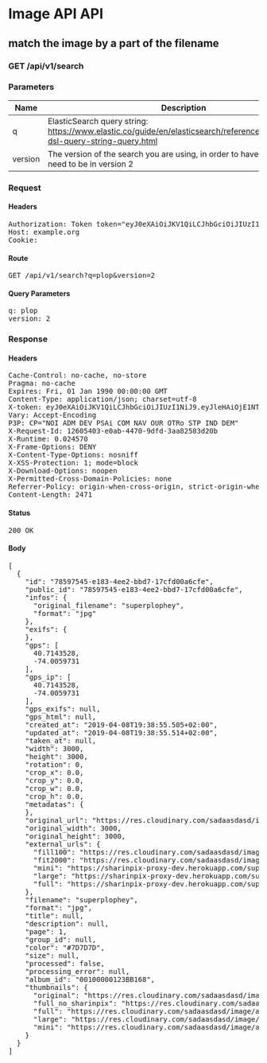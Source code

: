 # Image API API

## match the image by a part of the filename

### GET /api/v1/search

### Parameters

| Name | Description | Required | Scope |
|------|-------------|----------|-------|
| q | ElasticSearch query string: https://www.elastic.co/guide/en/elasticsearch/reference/current/query-dsl-query-string-query.html | false |  |
| version | The version of the search you are using, in order to have filename you need to be in version 2 | false |  |

### Request

#### Headers

<pre>Authorization: Token token=&quot;eyJ0eXAiOiJKV1QiLCJhbGciOiJIUzI1NiJ9.eyJleHAiOjE1NTQ3NTk1MzUsImlhdCI6MTU1NDc0NTEzNSwidXNlcl9pZCI6ImIyZmM0NDAxLTMyMWUtNGRkZi1hMjgwLWNiNzc1MzcxNDA5ZSJ9.aaLwtgsn2qgd7Ys-pXnQOx3wpWNCfjAcJwts0c_pIlY&quot;
Host: example.org
Cookie: </pre>

#### Route

<pre>GET /api/v1/search?q=plop&amp;version=2</pre>

#### Query Parameters

<pre>q: plop
version: 2</pre>

### Response

#### Headers

<pre>Cache-Control: no-cache, no-store
Pragma: no-cache
Expires: Fri, 01 Jan 1990 00:00:00 GMT
Content-Type: application/json; charset=utf-8
X-token: eyJ0eXAiOiJKV1QiLCJhbGciOiJIUzI1NiJ9.eyJleHAiOjE1NTQ3NTk1MzUsImlhdCI6MTU1NDc0NTEzNSwidXNlcl9pZCI6ImIyZmM0NDAxLTMyMWUtNGRkZi1hMjgwLWNiNzc1MzcxNDA5ZSJ9.aaLwtgsn2qgd7Ys-pXnQOx3wpWNCfjAcJwts0c_pIlY
Vary: Accept-Encoding
P3P: CP=&quot;NOI ADM DEV PSAi COM NAV OUR OTRo STP IND DEM&quot;
X-Request-Id: 12605403-e0ab-4470-9dfd-3aa82583d20b
X-Runtime: 0.024570
X-Frame-Options: DENY
X-Content-Type-Options: nosniff
X-XSS-Protection: 1; mode=block
X-Download-Options: noopen
X-Permitted-Cross-Domain-Policies: none
Referrer-Policy: origin-when-cross-origin, strict-origin-when-cross-origin
Content-Length: 2471</pre>

#### Status

<pre>200 OK</pre>

#### Body

<pre>[
  {
    "id": "78597545-e183-4ee2-bbd7-17cfd00a6cfe",
    "public_id": "78597545-e183-4ee2-bbd7-17cfd00a6cfe",
    "infos": {
      "original_filename": "superplophey",
      "format": "jpg"
    },
    "exifs": {
    },
    "gps": [
      40.7143528,
      -74.0059731
    ],
    "gps_ip": [
      40.7143528,
      -74.0059731
    ],
    "gps_exifs": null,
    "gps_html": null,
    "created_at": "2019-04-08T19:38:55.505+02:00",
    "updated_at": "2019-04-08T19:38:55.514+02:00",
    "taken_at": null,
    "width": 3000,
    "height": 3000,
    "rotation": 0,
    "crop_x": 0.0,
    "crop_y": 0.0,
    "crop_w": 0.0,
    "crop_h": 0.0,
    "metadatas": {
    },
    "original_url": "https://res.cloudinary.com/sadaasdasd/image/private/s--P5P3VViA--/fl_attachment/v123123/c59db5e8fee2.jpg",
    "original_width": 3000,
    "original_height": 3000,
    "external_urls": {
      "fill100": "https://res.cloudinary.com/sadaasdasd/image/authenticated/s--yHjaSjf0--/c_fit,w_300/raw_placeholder.jpg",
      "fit2000": "https://res.cloudinary.com/sadaasdasd/image/authenticated/s--vY1va9tF--/c_fit,h_2000,w_2000/raw_placeholder.jpg",
      "mini": "https://sharinpix-proxy-dev.herokuapp.com/superplophey.jpg?s=49a0668&url=localhost/images/78597545-e183-4ee2-bbd7-17cfd00a6cfe/thumbnails/mini-2a3e69024a9.jpg",
      "large": "https://sharinpix-proxy-dev.herokuapp.com/superplophey.jpg?s=d1b7562&url=localhost/images/78597545-e183-4ee2-bbd7-17cfd00a6cfe/thumbnails/thumbnail-aa8cbc5b084.jpg",
      "full": "https://sharinpix-proxy-dev.herokuapp.com/superplophey.jpg?s=d5b91bf&url=localhost/images/78597545-e183-4ee2-bbd7-17cfd00a6cfe/thumbnails/full-b085dd87374.jpg"
    },
    "filename": "superplophey",
    "format": "jpg",
    "title": null,
    "description": null,
    "page": 1,
    "group_id": null,
    "color": "#7D7D7D",
    "size": null,
    "processed": false,
    "processing_error": null,
    "album_id": "00100000123BB168",
    "thumbnails": {
      "original": "https://res.cloudinary.com/sadaasdasd/image/authenticated/s--0KCZNF0J--/fl_attachment/dpr_auto,q_auto,f_auto/raw_placeholder.jpg",
      "full_no_sharinpix": "https://res.cloudinary.com/sadaasdasd/image/authenticated/s--xBErTufU--/c_fit,h_1920,w_1920/fl_attachment/dpr_auto,q_auto,f_auto/raw_placeholder.jpg",
      "full": "https://res.cloudinary.com/sadaasdasd/image/authenticated/s--xBErTufU--/c_fit,h_1920,w_1920/fl_attachment/dpr_auto,q_auto,f_auto/raw_placeholder.jpg",
      "large": "https://res.cloudinary.com/sadaasdasd/image/authenticated/s--c5-w2fj8--/c_fit,h_1920,w_1920/c_fill,h_200,w_200/fl_attachment/dpr_auto,q_auto,f_auto/raw_placeholder.jpg",
      "mini": "https://res.cloudinary.com/sadaasdasd/image/authenticated/s--EmjULx71--/c_fit,h_1920,w_1920/c_fill,h_100,w_100/fl_attachment/dpr_auto,q_auto,f_auto/raw_placeholder.jpg"
    }
  }
]</pre>
